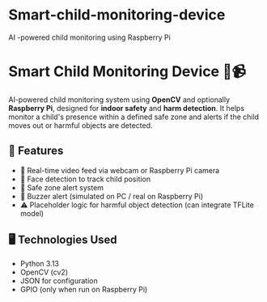# Smart-child-monitoring-device
AI -powered child monitoring using Raspberry Pi
# Smart Child Monitoring Device 👶📹

AI-powered child monitoring system using **OpenCV** and optionally **Raspberry Pi**, designed for **indoor safety** and **harm detection**. It helps monitor a child's presence within a defined safe zone and alerts if the child moves out or harmful objects are detected.

## 🚀 Features

- 📸 Real-time video feed via webcam or Raspberry Pi camera
- 👶 Face detection to track child position
- 🛑 Safe zone alert system
- 🚨 Buzzer alert (simulated on PC / real on Raspberry Pi)
- ⚠️ Placeholder logic for harmful object detection (can integrate TFLite model)

## 🖥️ Technologies Used

- Python 3.13
- OpenCV (cv2)
- JSON for configuration
- GPIO (only when run on Raspberry Pi)


